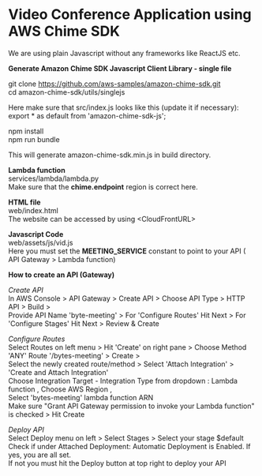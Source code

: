 <h1>Video Conference Application using AWS Chime SDK</h1>

We are using plain Javascript without any frameworks like ReactJS etc.

**Generate Amazon Chime SDK Javascript Client Library - single file** <br>

git clone https://github.com/aws-samples/amazon-chime-sdk.git <br>
cd amazon-chime-sdk/utils/singlejs

Here make sure that src/index.js looks like this (update it if necessary): <br>
export * as default from 'amazon-chime-sdk-js';

npm install <br>
npm run bundle

This will generate amazon-chime-sdk.min.js in build directory.

**Lambda function** <br>
services/lambda/lambda.py<br>
Make sure that the **chime.endpoint** region is correct here.

**HTML file** <br>
web/index.html<br>
The website can be accessed by using &lt;CloudFrontURL&gt;

**Javascript Code** <br>
web/assets/js/vid.js<br>
Here you must set the **MEETING_SERVICE** constant to point to your API ( API Gateway > Lambda function)

**How to create an API (Gateway)**

_Create API_ <br>
In AWS Console > API Gateway > Create API > Choose API Type > HTTP API > Build > <br>
Provide API Name 'byte-meeting' > For 'Configure Routes' Hit Next > For 'Configure Stages' Hit Next > Review & Create 

_Configure Routes_ <br>
Select Routes on left menu > Hit 'Create' on right pane > Choose Method 'ANY' Route '/bytes-meeting' > Create > <br>
Select the newly created route/method > Select 'Attach Integration' > 'Create and Attach Integration' <br>
Choose Integration Target - Integration Type from dropdown : Lambda function , Choose AWS Region , <br>
Select 'bytes-meeting' lambda function ARN <br>
Make sure "Grant API Gateway permission to invoke your Lambda function" is checked > Hit Create 

_Deploy API_ <br>
Select Deploy menu on left > Select Stages > Select your stage $default <br>
Check if under Attached Deployment: Automatic Deployment is Enabled. If yes, you are all set. <br>
If not you must hit the Deploy button at top right to deploy your API 
